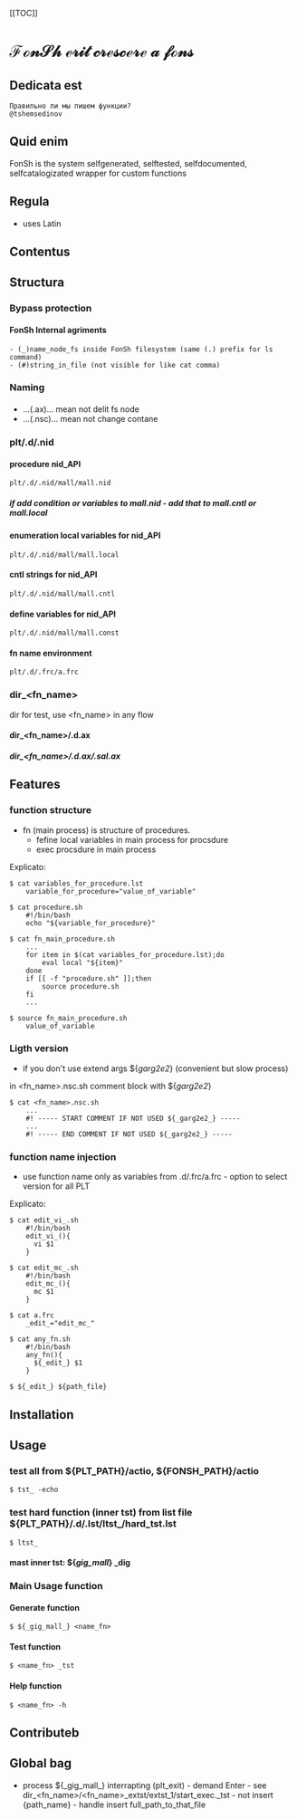 [[TOC]]

# $\mathscr{FonSh\ erit\ crescere\ a\ fons}$

## Dedicata est

    Правильно ли мы пишем функции?
    @tshemsedinov

## Quid enim

FonSh is the system selfgenerated, selftested, selfdocumented, selfcatalogizated wrapper for custom functions

## Regula 
- uses Latin


## Contentus

## Structura

### Bypass protection 

#### FonSh Internal agriments

    - (_)name_node_fs inside FonSh filesystem (same (.) prefix for ls command)
    - (#)string_in_file (not visible for like cat comma)

### Naming

####

- ...(.ax)... mean not delit fs node
- ...(.nsc)... mean not change contane

### plt/.d/.nid

#### procedure nid_API
    plt/.d/.nid/mall/mall.nid 

##### if add condition or variables to mall.nid - add that to mall.cntl or mall.local  

#### enumeration local variables for nid_API
    plt/.d/.nid/mall/mall.local

#### cntl strings for nid_API
    plt/.d/.nid/mall/mall.cntl

#### define variables for nid_API
    plt/.d/.nid/mall/mall.const
    
#### fn name environment
    plt/.d/.frc/a.frc 

### dir_<fn_name>
dir for test, use <fn_name> in any flow 
#### dir_<fn_name>/.d.ax
##### dir_<fn_name>/.d.ax/.sal.ax



## Features

### function structure
- fn (main process) is structure of procedures.
  - fefine local variables in main process for procsdure
  - exec procsdure in main process

Explicato:

    $ cat variables_for_procedure.lst
        variable_for_procedure="value_of_variable"

    $ cat procedure.sh
        #!/bin/bash
        echo "${variable_for_procedure}"

    $ cat fn_main_procedure.sh
        ...
        for item in $(cat variables_for_procedure.lst);do
            eval local "${item}"
        done
        if [[ -f "procedure.sh" ]];then
            source procedure.sh
        fi
        ...

    $ source fn_main_procedure.sh
        value_of_variable




### Ligth version

- if you don't use extend args ${_garg2e2_} (convenient but slow process)

in <fn_name>.nsc.sh comment block with ${_garg2e2_}

    $ cat <fn_name>.nsc.sh
        ...
        #! ----- START COMMENT IF NOT USED ${_garg2e2_} -----
        ...
        #! ----- END COMMENT IF NOT USED ${_garg2e2_} -----

### function name injection

- use function name only as variables from .d/.frc/a.frc - option to select version for all PLT

Explicato:

    $ cat edit_vi_.sh
        #!/bin/bash
        edit_vi_(){
          vi $1
        }

    $ cat edit_mc_.sh
        #!/bin/bash
        edit_mc_(){
          mc $1
        }

    $ cat a.frc
        _edit_="edit_mc_"

    $ cat any_fn.sh
        #!/bin/bash
        any_fn(){
          ${_edit_} $1
        }        

    $ ${_edit_} ${path_file}



## Installation



## Usage

### test all from ${PLT_PATH}/actio, ${FONSH_PATH}/actio

    $ tst_ -echo

### test hard function (inner tst) from list file ${PLT_PATH}/.d/.lst/ltst_/hard_tst.lst

    $ ltst_

#### mast inner tst: ${_gig_mall_} _dig

### Main Usage function


#### Generate function
    $ ${_gig_mall_} <name_fn>
#### Test function
    $ <name_fn> _tst
#### Help function
    $ <name_fn> -h 

## Contributeb

## Global bag 

- process ${\_gig_mall_} interrapting (plt_exit) - demand Enter - see dir_<fn_name>/<fn_name>_extst/extst_1/start_exec._tst - not insert {path_name} - handle insert full_path_to_that_file